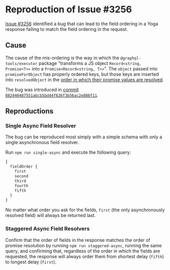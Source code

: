 # Reproduction of Issue #3256

[Issue #3256](https://github.com/dotansimha/graphql-yoga/issues/3256)
identified a bug that can lead to the field ordering in a Yoga response
failing to match the field ordering in the request.

## Cause

The cause of the mis-ordering is the way in which the `@graphql-tools/executor`
package "transforms a JS object `Record<string, Promise<T>>` into
a `Promise<Record<string, T>>`". The `object` passed into `promiseForObject` has
properly ordered keys, but those keys are inserted into `resolvedObject` in the
[order in which their promise values are resolved](https://github.com/ardatan/graphql-tools/blob/master/packages/executor/src/execution/promiseForObject.ts#L23).

The bug was introduced in [commit `882440487551abcb5bdd4f626f3b56ac2e886f11`](https://github.com/ardatan/graphql-tools/commit/882440487551abcb5bdd4f626f3b56ac2e886f11).

## Reproductions

### Single Async Field Resolver

The bug can be reproduced most simply with a simple schema with only a single
asynchronous field resolver.

Run `npm run single-async` and execute the following query:

```graphql
{
  fieldOrder {
    first
    second
    third
    fourth
    fifth
  }
}
```

No matter what order you ask for the fields, `first` (the only asynchronously
resolved field) will always be returned last.

### Staggered Async Field Resolvers

Confirm that the order of fields in the response matches the order of promise
resolution by running `npm run staggered-async`, running the same query, and
confirming that, regardless of the order in which the fields are requested, the
response will always order them from shortest delay (`fifth`) to longest delay
(`first`).
